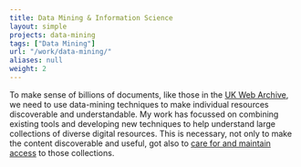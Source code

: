 ```yaml
---
title: Data Mining & Information Science
layout: simple
projects: data-mining
tags: ["Data Mining"]
url: "/work/data-mining/"
aliases: null
weight: 2
---
```


To make sense of billions of documents, like those in the [UK Web Archive][1], we need to use data-mining techniques to make individual resources discoverable and understandable. My work has focussed on combining existing tools and developing new techniques to help understand large collections of diverse digital resources. This is necessary, not only to make the content discoverable and useful, got also to [care for and maintain access][2] to those collections.

[1]: http://www.webarchive.org.uk/
[2]: /work/digital-preservation/